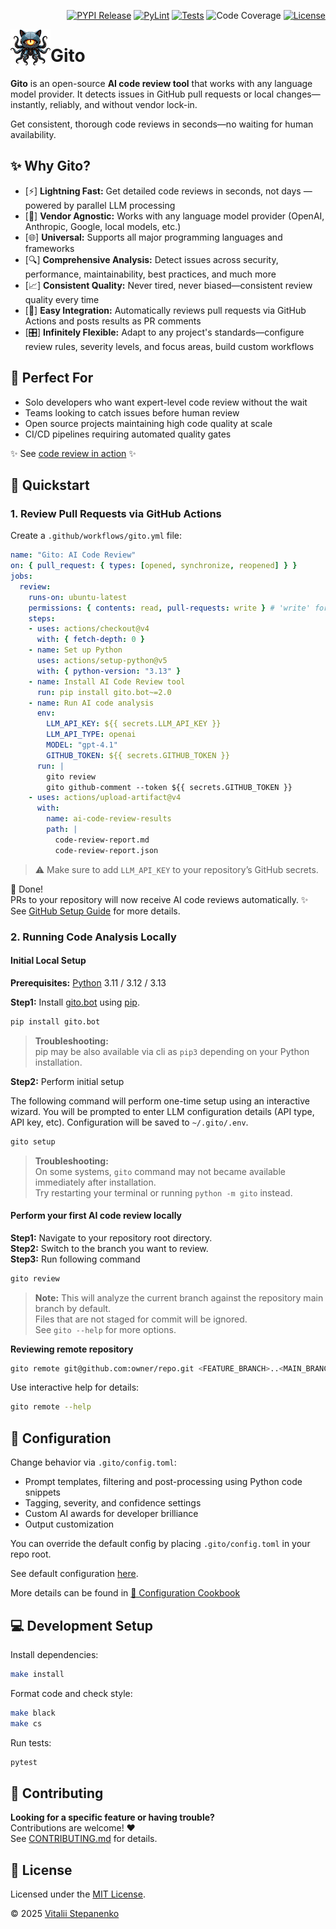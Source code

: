 <p align="right">
<a href="https://pypi.org/project/gito.bot/" target="_blank"><img src="https://img.shields.io/pypi/v/gito.bot" alt="PYPI Release"></a>
<a href="https://github.com/Nayjest/ai-code-review/actions/workflows/code-style.yml" target="_blank"><img src="https://github.com/Nayjest/ai-code-review/actions/workflows/code-style.yml/badge.svg" alt="PyLint"></a>
<a href="https://github.com/Nayjest/ai-code-review/actions/workflows/tests.yml" target="_blank"><img src="https://github.com/Nayjest/ai-code-review/actions/workflows/tests.yml/badge.svg" alt="Tests"></a>
<img src="https://github.com/Nayjest/ai-code-review/blob/main/coverage.svg" alt="Code Coverage">
<a href="https://github.com/Nayjest/ai-code-review/blob/main/LICENSE" target="_blank"><img src="https://img.shields.io/static/v1?label=license&message=MIT&color=d08aff" alt="License"></a>
</p>

<img src="press-kit/logo/gito-bot-1_64top.png" align="left"><h1>Gito</i></h1>

**Gito** is an open-source **AI code review tool** that works with any language model provider.
It detects issues in GitHub pull requests or local changes—instantly, reliably, and without vendor lock-in.

Get consistent, thorough code reviews in seconds—no waiting for human availability.

## ✨ Why Gito?

- [⚡] **Lightning Fast:** Get detailed code reviews in seconds, not days — powered by parallel LLM processing  
- [🔧] **Vendor Agnostic:** Works with any language model provider (OpenAI, Anthropic, Google, local models, etc.)  
- [🌐] **Universal:** Supports all major programming languages and frameworks  
- [🔍] **Comprehensive Analysis:** Detect issues across security, performance, maintainability, best practices, and much more  
- [📈] **Consistent Quality:** Never tired, never biased—consistent review quality every time  
- [🚀] **Easy Integration:** Automatically reviews pull requests via GitHub Actions and posts results as PR comments  
- [🎛️] **Infinitely Flexible:** Adapt to any project's standards—configure review rules, severity levels, and focus areas, build custom workflows 

## 🎯 Perfect For

- Solo developers who want expert-level code review without the wait
- Teams looking to catch issues before human review
- Open source projects maintaining high code quality at scale
- CI/CD pipelines requiring automated quality gates

✨ See [code review in action](https://github.com/Nayjest/ai-code-review/pull/39#issuecomment-2906968729) ✨

## 🚀 Quickstart

### 1. Review Pull Requests via GitHub Actions

Create a `.github/workflows/gito.yml` file:

```yaml
name: "Gito: AI Code Review"
on: { pull_request: { types: [opened, synchronize, reopened] } }
jobs:
  review:
    runs-on: ubuntu-latest
    permissions: { contents: read, pull-requests: write } # 'write' for leaving the summary comment
    steps:
    - uses: actions/checkout@v4
      with: { fetch-depth: 0 }
    - name: Set up Python
      uses: actions/setup-python@v5
      with: { python-version: "3.13" }
    - name: Install AI Code Review tool
      run: pip install gito.bot~=2.0
    - name: Run AI code analysis
      env:
        LLM_API_KEY: ${{ secrets.LLM_API_KEY }}
        LLM_API_TYPE: openai
        MODEL: "gpt-4.1"
        GITHUB_TOKEN: ${{ secrets.GITHUB_TOKEN }}
      run: |
        gito review
        gito github-comment --token ${{ secrets.GITHUB_TOKEN }}
    - uses: actions/upload-artifact@v4
      with:
        name: ai-code-review-results
        path: |
          code-review-report.md
          code-review-report.json
```

> ⚠️ Make sure to add `LLM_API_KEY` to your repository’s GitHub secrets.

💪 Done!  
PRs to your repository will now receive AI code reviews automatically. ✨  
See [GitHub Setup Guide](https://github.com/Nayjest/ai-code-review/blob/main/documentation/github_setup.md) for more details.

### 2. Running Code Analysis Locally

#### Initial Local Setup

**Prerequisites:** [Python](https://www.python.org/downloads/) 3.11 / 3.12 / 3.13  

**Step1:** Install [gito.bot](https://github.com/Nayjest/ai-code-review) using [pip](https://en.wikipedia.org/wiki/Pip_(package_manager)).
```bash
pip install gito.bot
```

> **Troubleshooting:**  
> pip may be also available via cli as `pip3` depending on your Python installation.

**Step2:** Perform initial setup

The following command will perform one-time setup using an interactive wizard.
You will be prompted to enter LLM configuration details (API type, API key, etc).
Configuration will be saved to `~/.gito/.env`.

```bash
gito setup
```

> **Troubleshooting:**  
> On some systems, `gito` command may not became available immediately after installation.  
> Try restarting your terminal or running `python -m gito` instead.


#### Perform your first AI code review locally

**Step1:** Navigate to your repository root directory.  
**Step2:** Switch to the branch you want to review.  
**Step3:** Run following command
```bash
gito review
```

> **Note:** This will analyze the current branch against the repository main branch by default.  
> Files that are not staged for commit will be ignored.  
> See `gito --help` for more options.

**Reviewing remote repository**

```bash
gito remote git@github.com:owner/repo.git <FEATURE_BRANCH>..<MAIN_BRANCH>
```
Use interactive help for details:
```bash
gito remote --help
```

## 🔧 Configuration

Change behavior via `.gito/config.toml`:

- Prompt templates, filtering and post-processing using Python code snippets
- Tagging, severity, and confidence settings
- Custom AI awards for developer brilliance
- Output customization

You can override the default config by placing `.gito/config.toml` in your repo root.


See default configuration [here](https://github.com/Nayjest/ai-code-review/blob/main/gito/config.toml).

More details can be found in [📖 Configuration Cookbook](https://github.com/Nayjest/ai-code-review/blob/main/documentation/config_cookbook.md)

## 💻 Development Setup

Install dependencies:

```bash
make install
```

Format code and check style:

```bash
make black
make cs
```

Run tests:

```bash
pytest
```

## 🤝 Contributing

**Looking for a specific feature or having trouble?**  
Contributions are welcome! ❤️  
See [CONTRIBUTING.md](https://github.com/Nayjest/ai-code-review/blob/main/CONTRIBUTING.md) for details.

## 📝 License

Licensed under the [MIT License](https://github.com/Nayjest/ai-code-review/blob/main/LICENSE).

© 2025 [Vitalii Stepanenko](mailto:mail@vitaliy.in)
